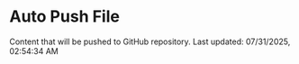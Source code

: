 # Auto Push File

Content that will be pushed to GitHub repository.
Last updated: 07/31/2025, 02:54:34 AM